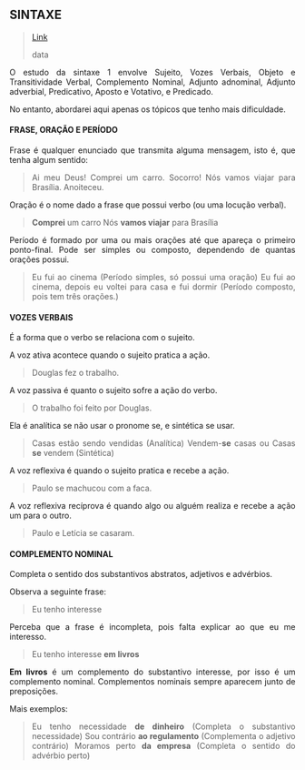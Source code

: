<div align='justify'>

## SINTAXE

>[Link](https://)
>
>data

O estudo da sintaxe 1 envolve Sujeito, Vozes Verbais, Objeto e Transitividade Verbal, Complemento Nominal, Adjunto adnominal, Adjunto adverbial, Predicativo, Aposto e Votativo, e Predicado.

No entanto, abordarei aqui apenas os tópicos que tenho mais dificuldade.

#### FRASE, ORAÇÃO E PERÍODO

Frase é qualquer enunciado que transmita alguma mensagem, isto é, que tenha algum sentido:
>Ai meu Deus!
>Comprei um carro.
>Socorro!
>Nós vamos viajar para Brasília.
>Anoiteceu.

Oração é o nome dado a frase que possui verbo (ou uma locução verbal).
>**Comprei** um carro
>Nós **vamos viajar** para Brasília

Período é formado por uma ou mais orações até que apareça o primeiro ponto-final. Pode ser simples ou composto, dependendo de quantas orações possui.
>Eu fui ao cinema (Período simples, só possui uma oração)
>Eu fui ao cinema, depois eu voltei para casa e fui dormir (Período composto, pois tem três orações.)

#### VOZES VERBAIS

É a forma que o verbo se relaciona com o sujeito.

A voz ativa acontece quando o sujeito pratica a ação.
>Douglas fez o trabalho.

A voz passiva é quanto o sujeito sofre a ação do verbo.
>O trabalho foi feito por Douglas.

Ela é analítica se não usar o pronome se, e sintética se usar.
>Casas estão sendo vendidas (Analítica)
>Vendem-**se** casas ou Casas **se** vendem (Sintética)

A voz reflexiva é quando o sujeito pratica e recebe a ação.
>Paulo se machucou com a faca.

A voz reflexiva recíprova é quando algo ou alguém realiza e recebe a ação um para o outro.
>Paulo e Letícia se casaram.

#### COMPLEMENTO NOMINAL

Completa o sentido dos substantivos abstratos, adjetivos e advérbios.

Observa a seguinte frase:
>Eu tenho interesse

Perceba que a frase é incompleta, pois falta explicar ao que eu me interesso.
>Eu tenho interesse **em livros**

**Em livros** é um complemento do substantivo interesse, por isso é um complemento nominal. Complementos nominais sempre aparecem junto de preposições.

Mais exemplos:

>Eu tenho necessidade **de dinheiro** (Completa o substantivo necessidade)
>Sou contrário **ao regulamento** (Complementa o adjetivo contrário)
>Moramos perto **da empresa** (Completa o sentido do advérbio perto)



</div>
